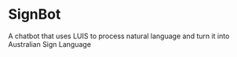 # SignBot
A chatbot that uses LUIS to process natural language and turn it into Australian Sign Language 
